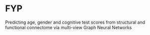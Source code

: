 # FYP

Predicting age, gender and cognitive test scores from structural and functional connectome via multi-view Graph Neural Networks
